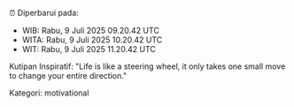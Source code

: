⏰ Diperbarui pada:
- WIB: Rabu, 9 Juli 2025 09.20.42 UTC
- WITA: Rabu, 9 Juli 2025 10.20.42 UTC
- WIT: Rabu, 9 Juli 2025 11.20.42 UTC

Kutipan Inspiratif:
"Life is like a steering wheel, it only takes one small move to change your entire direction."


Kategori: motivational

